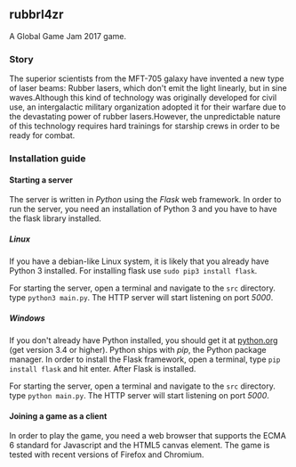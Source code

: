 ## rubbrl4zr

A Global Game Jam 2017 game.

### Story

The superior scientists from the MFT-705 galaxy have invented a new type of laser beams: Rubber lasers, which don't emit the light linearly, but in sine waves.Although this kind of technology was originally developed for civil use, an intergalactic military organization adopted it for their warfare due to the devastating power of rubber lasers.However, the unpredictable nature of this technology requires hard trainings for starship crews in order to be ready for combat.

### Installation guide

#### Starting a server

The server is written in *Python* using the *Flask* web framework.
In order to run the server, you need an installation of Python 3 and you
have to have the flask library installed.

##### Linux

If you have a debian-like Linux system, it is likely that you already have
Python 3 installed. For installing flask use ``sudo pip3 install flask``.

For starting the server, open a terminal and navigate to the ``src`` directory.
type ``python3 main.py``. The HTTP server will start listening on port *5000*.

##### Windows

If you don't already have Python installed, you should get it at
[python.org](https://www.python.org/) (get version 3.4 or higher).
Python ships with *pip*, the Python package manager. In order to install
the Flask framework, open a terminal, type ``pip install flask`` and
hit enter. After Flask is installed.

For starting the server, open a terminal and navigate to the ``src`` directory.
type ``python main.py``. The HTTP server will start listening on port *5000*.

#### Joining a game as a client

In order to play the game, you need a web browser that supports the ECMA 6
standard for Javascript and the HTML5 canvas element.
The game is tested with recent versions of Firefox and Chromium.
